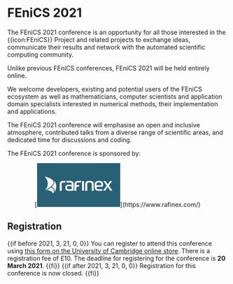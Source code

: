 # FEniCS 2021

The FEniCS 2021 conference is an opportunity for all those interested in the {{icon:FEniCS}} Project and related projects to exchange ideas, communicate their results and network with the automated scientific computing community.

Unlike previous FEniCS conferences, FEniCS 2021 will be held entirely online.

We welcome developers, existing and potential users of the FEniCS ecosystem as well as mathematicians, computer scientists and application domain specialists interested in numerical methods, their implementation and applications.

The FEniCS 2021 conference will emphasise an open and inclusive atmosphere, contributed talks from a diverse range of scientific areas, and dedicated time for discussions and coding.

The FEniCS 2021 conference is sponsored by:

<center>[<img src='/img/rafinex.png' style='height:100px'>](https://www.rafinex.com/)</center>

## Registration
{{if before 2021, 3, 21, 0, 0}}
You can register to attend this conference using [this form on the University of Cambridge online store](https://onlinesales.admin.cam.ac.uk/conferences-and-events/earth-sciences/fenics/fenics-2021).
There is a registration fee of £10.
The deadline for registering for the conference is <strong>20 March 2021</strong>.
{{fi}}
{{if after 2021, 3, 21, 0, 0}}
Registration for this conference is now closed.
{{fi}}

